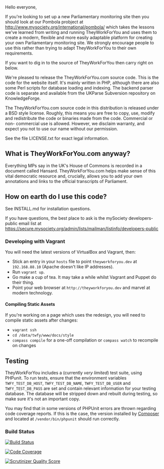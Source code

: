 Hello everyone,

If you're looking to set up a new Parliamentary monitoring site then you
should look at our Pombola probject at
http://www.mysociety.org/international/pombola/ which takes the lessons
we've learned from writing and running TheyWorkForYou and uses them to
create a modern, flexible and more easily adaptable platform for
creating your own Parliamentary monitoring site. We strongly encourage
people to use this rather than trying to adapt TheyWorkForYou to their
own requirements.

If you want to dig in to the source of TheyWorkForYou then carry right
on below.

We're pleased to release the TheyWorkForYou.com source code. This is the code
for the website itself. It's mainly written in PHP, although there are also some
Perl scripts for database loading and indexing. The backend parser code is
separate and available from the UKParse Subversion repository on KnowledgeForge.

The TheyWorkForYou.com source code in this distribution is released under a BSD
style license. Roughly, this means you are free to copy, use, modify and
redistribute the code or binaries made from the code. Commercial or non-
commercial use is allowed. However, we disclaim warranty, and expect you not to
use our name without our permission.

See the file LICENSE.txt for exact legal information.

## What is TheyWorkForYou.com anyway?

Everything MPs say in the UK's House of Commons is recorded in a document called
Hansard. TheyWorkForYou.com helps make sense of this vital democratic resource
and, crucially, allows you to add your own annotations and links to the official
transcripts of Parliament.

## How on earth do I use this code?

See INSTALL.md for installation questions.

If you have questions, the best place to ask is the mySociety developers-public
email list at
https://secure.mysociety.org/admin/lists/mailman/listinfo/developers-public

### Developing with Vagrant

You will need the latest versions of VirtualBox and Vagrant, then:

* Stick an entry in your `hosts` file to point `theyworkforyou.dev` at `192.168.88.10` (Apache doesn't like IP addresses).
* Run `vagrant up`.
* Go make a cup of tea. It may take a while whilst Vagrant and Puppet do their thing.
* Point your web browser at `http://theyworkforyou.dev` and marvel at modern technology.

#### Compiling Static Assets

If you're working on a page which uses the redesign, you will need to compile
static assets after changes:

* `vagrant ssh`
* `cd /data/twfy/www/docs/style`
* `compass compile` for a one-off compilation or `compass watch` to recompile on changes

## Testing

TheyWorkForYou includes a (currently *very limited*) test suite, using PHPunit.
To run tests, ensure that the environment variables `TWFY_TEST_DB_HOST`,
`TWFY_TEST_DB_NAME`, `TWFY_TEST_DB_USER` and `TWFY_TEST_DB_PASS` are set and
contain relevant information for your testing database. The database will be
stripped down and rebuilt during testing, so make sure it's not an important
copy.

You may find that in some versions of PHPUnit errors are thrown regarding code
coverage reports. If this is the case, the version installed by [Composer](http://getcomposer.org/)
and located at `/vendor/bin/phpunit` should run correctly.

### Build Status

[![Build Status](https://travis-ci.org/mysociety/theyworkforyou.png?branch=master)](https://travis-ci.org/mysociety/theyworkforyou)

[![Code Coverage](https://scrutinizer-ci.com/g/mysociety/theyworkforyou/badges/coverage.png?s=c57f14b63bc4010f6daa58b51c8c5a16be883bc3)](https://scrutinizer-ci.com/g/mysociety/theyworkforyou/)

[![Scrutinizer Quality Score](https://scrutinizer-ci.com/g/mysociety/theyworkforyou/badges/quality-score.png?s=438f0b4db5d9ce959aa80e4a87ac77af60d92da2)](https://scrutinizer-ci.com/g/mysociety/theyworkforyou/)
